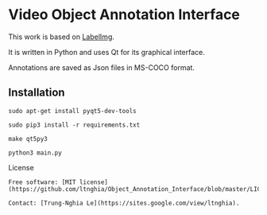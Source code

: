 Video Object Annotation Interface
==================================

This work is based on [LabelImg](https://github.com/tzutalin/labelImg).

It is written in Python and uses Qt for its graphical interface.

Annotations are saved as Json files in MS-COCO format.

Installation
------------------

    sudo apt-get install pyqt5-dev-tools
    
    sudo pip3 install -r requirements.txt
    
    make qt5py3
    
    python3 main.py

License
~~~~~~~
Free software: [MIT license](https://github.com/ltnghia/Object_Annotation_Interface/blob/master/LICENSE).

Contact: [Trung-Nghia Le](https://sites.google.com/view/ltnghia).
